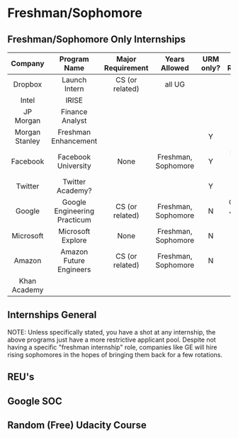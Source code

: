 # Freshman/Sophomore

## Freshman/Sophomore Only Internships

|     Company    |     Program Name     | Major Requirement | Years Allowed | URM only? | Additional Requirements |
|:--------------:|:--------------------:|:-----------------:|:-------------------:|:---------:|:---------------------------------------------:|
|     Dropbox    |     Launch Intern    |  CS (or related)  |        all UG       |           | Must be first internship |
|      Intel     |         IRISE        |                   |                     |           |                                               |
|    JP Morgan   |    Finance Analyst   |                   |                     |           |                                               |
| Morgan Stanley | Freshman Enhancement |                   |                     |     Y     |                                               |
|    Facebook    | Facebook University| None |Freshman, Sophomore| Y | Demonstrate interest in BSCS |
|     Twitter    | Twitter Academy? |                   |                     | Y |           |
| Google | Google Engineering Practicum | CS (or related) | Freshman, Sophomore | N | C, C++, Java, JavaScript or Python |
|    Microsoft   | Microsoft Explore | None | Freshman, Sophomore | N | Intro to CS + Calc |
|    Amazon   | Amazon Future Engineers | CS (or related) | Freshman, Sophomore | N | N/A |
|    Khan Academy   |                      |                   |                     |           | |


## Internships General
NOTE: Unless specifically stated, you have a shot at any internship, the above programs just have a more restrictive applicant pool. Despite not having a specific "freshman internship" role, companies like GE will hire rising sophomores in the hopes of bringing them back for a few rotations.


## REU's

## Google SOC

## Random (Free) Udacity Course
